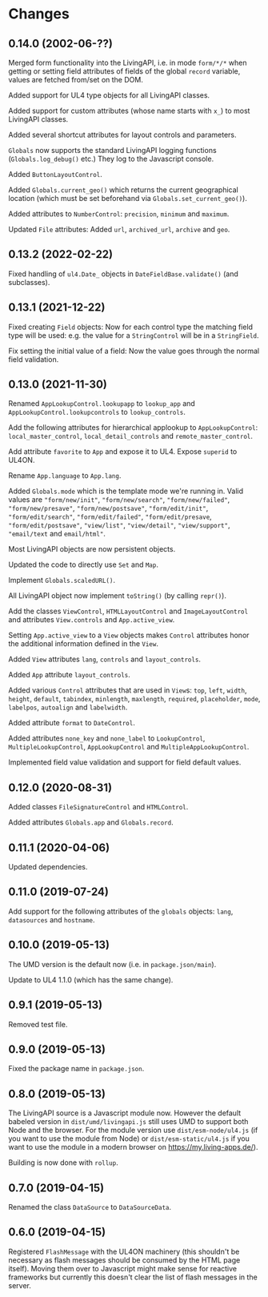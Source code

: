 # Changes

## 0.14.0 (2002-06-??)

Merged form functionality into the LivingAPI, i.e. in mode `form/*/*` when
getting or setting field attributes of fields of the global `record` variable,
values are fetched from/set on the DOM.

Added support for UL4 type objects for all LivingAPI classes.

Added support for custom attributes (whose name starts with `x_`) to most
LivingAPI classes.

Added several shortcut attributes for layout controls and parameters.

`Globals` now supports the standard LivingAPI logging functions
(`Globals.log_debug()` etc.) They log to the Javascript console.

Added `ButtonLayoutControl`.

Added `Globals.current_geo()` which returns the current geographical location
(which must be set beforehand via `Globals.set_current_geo()`).

Added attributes to `NumberControl`: `precision`, `minimum` and `maximum`.

Updated `File` attributes: Added `url`, `archived_url`, `archive` and `geo`.


## 0.13.2 (2022-02-22)

Fixed handling of `ul4.Date_` objects in `DateFieldBase.validate()`
(and subclasses).


## 0.13.1 (2021-12-22)

Fixed creating `Field` objects: Now for each control type the matching field
type will be used: e.g. the value for a `StringControl` will be in a
`StringField`.

Fix setting the initial value of a field: Now the value goes through the
normal field validation.


## 0.13.0 (2021-11-30)

Renamed `AppLookupControl.lookupapp` to `lookup_app` and
`AppLookupControl.lookupcontrols` to `lookup_controls`.

Add the following attributes for hierarchical applookup to ``AppLookupControl``:
``local_master_control``, ``local_detail_controls`` and ``remote_master_control``.

Add attribute `favorite` to `App` and expose it to UL4. Expose `superid` to
UL4ON.

Rename `App.language` to `App.lang`.

Added `Globals.mode` which is the template mode we're running in. Valid values
are `"form/new/init"`, `"form/new/search"`, `"form/new/failed"`,
`"form/new/presave"`, `"form/new/postsave"`, `"form/edit/init"`,
`"form/edit/search"`, `"form/edit/failed"`, `"form/edit/presave`,
`"form/edit/postsave"`, `"view/list"`, `"view/detail"`, `"view/support"`,
`"email/text` and `email/html"`.

Most LivingAPI objects are now persistent objects.

Updated the code to directly use `Set` and `Map`.

Implement `Globals.scaledURL()`.

All LivingAPI object now implement `toString()` (by calling `repr()`).

Add the classes `ViewControl`, `HTMLLayoutControl` and `ImageLayoutControl` and
attributes `View.controls` and `App.active_view`.

Setting `App.active_view` to a `View` objects makes `Control` attributes honor
the additional information defined in the `View`.

Added `View` attributes `lang`, `controls` and `layout_controls`.

Added `App` attribute `layout_controls`.

Added various `Control` attributes that are used in `View`s: `top`, `left`,
`width`, `height`, `default`, `tabindex`, `minlength`, `maxlength`, `required`,
`placeholder`, `mode`, `labelpos`, `autoalign` and `labelwidth`.

Added attribute `format` to `DateControl`.

Added attributes `none_key` and `none_label` to `LookupControl`,
`MultipleLookupControl`, `AppLookupControl` and `MultipleAppLookupControl`.

Implemented field value validation and support for field default values.


## 0.12.0 (2020-08-31)

Added classes `FileSignatureControl` and `HTMLControl`.

Added attributes `Globals.app` and `Globals.record`.


## 0.11.1 (2020-04-06)

Updated dependencies.


## 0.11.0 (2019-07-24)

Add support for the following attributes of the ``globals`` objects: ``lang``,
``datasources`` and ``hostname``.


## 0.10.0 (2019-05-13)

The UMD version is the default now (i.e. in `package.json/main`).

Update to UL4 1.1.0 (which has the same change).


## 0.9.1 (2019-05-13)

Removed test file.


## 0.9.0 (2019-05-13)

Fixed the package name in `package.json`.


## 0.8.0 (2019-05-13)

The LivingAPI source is a Javascript module now. However the default babeled
version in `dist/umd/livingapi.js` still uses UMD to support both Node and the
browser. For the module version use `dist/esm-node/ul4.js` (if you want to
use the module from Node) or `dist/esm-static/ul4.js` if you want to use the
module in a modern browser on https://my.living-apps.de/).

Building is now done with `rollup`.


## 0.7.0 (2019-04-15)

Renamed the class `DataSource` to `DataSourceData`.


## 0.6.0 (2019-04-15)

Registered `FlashMessage` with the UL4ON machinery (this shouldn't be
necessary as flash messages should be consumed by the HTML page itself). Moving
them over to Javascript might make sense for reactive frameworks but currently
this doesn't clear the list of flash messages in the server.
